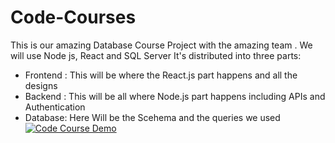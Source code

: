 # Code-Courses
This is our amazing Database Course Project with the amazing team . We will use Node js, React and SQL Server 
It's distributed into three parts: 
- Frontend : This will be where the React.js part happens and all the designs 
- Backend : This will be all where Node.js part happens including APIs and Authentication 
- Database: Here Will be the Scehema and the queries we used 
[![Code Course Demo](https://img.youtube.com/vi/NsCgrbrXY88/0.jpg)](https://www.youtube.com/watch?v=NsCgrbrXY88)

